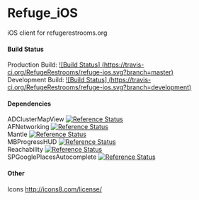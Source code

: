 Refuge_iOS
==========

iOS client for refugerestrooms.org

#### Build Status

Production Build: [![Build Status] (https://travis-ci.org/RefugeRestrooms/refuge-ios.svg?branch=master)](https://travis-ci.org/RefugeRestrooms/refuge-ios)
<br>
Development Build: [![Build Status] (https://travis-ci.org/RefugeRestrooms/refuge-ios.svg?branch=development)](https://travis-ci.org/RefugeRestrooms/refuge-ios)

#### Dependencies

ADClusterMapView [![Reference Status](https://www.versioneye.com/objective-c/adclustermapview/reference_badge.svg?style=flat)](https://www.versioneye.com/objective-c/adclustermapview/references)
<br>
AFNetworking [![Reference Status](https://www.versioneye.com/objective-c/afnetworking/reference_badge.svg?style=flat)](https://www.versioneye.com/objective-c/afnetworking/references)
<br>
Mantle [![Reference Status](https://www.versioneye.com/objective-c/mantle/reference_badge.svg?style=flat)](https://www.versioneye.com/objective-c/mantle/references)
<br>
MBProgressHUD [![Reference Status](https://www.versioneye.com/objective-c/mbprogresshud/reference_badge.svg?style=flat)](https://www.versioneye.com/objective-c/mbprogresshud/references)
<br>
Reachability [![Reference Status](https://www.versioneye.com/objective-c/reachability/reference_badge.svg?style=flat)](https://www.versioneye.com/objective-c/reachability/references)
<br>
SPGooglePlacesAutocomplete [![Reference Status](https://www.versioneye.com/objective-c/spgoogleplacesautocomplete/reference_badge.svg?style=flat)](https://www.versioneye.com/objective-c/spgoogleplacesautocomplete/references)

#### Other

Icons http://icons8.com/license/
